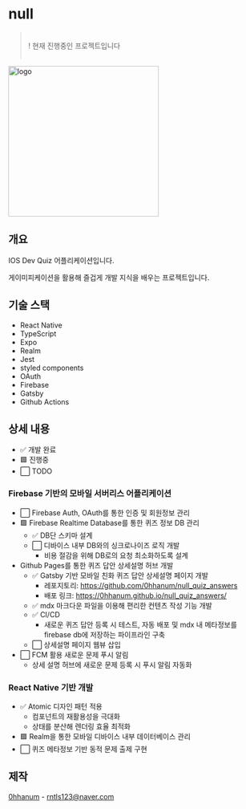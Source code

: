# null

> <br> ! 현재 진행중인 프로젝트입니다 <br><br>

 <img width="300" alt="logo" src="https://github.com/0hhanum/null_ios/assets/79507291/9477f6c4-b251-46c8-944e-2858a01cbd92">

## 개요

IOS Dev Quiz 어플리케이션입니다.

게이미피케이션을 활용해 즐겁게 개발 지식을 배우는 프로젝트입니다.

## 기술 스택

- React Native
- TypeScript
- Expo
- Realm
- Jest
- styled components
- OAuth
- Firebase
- Gatsby
- Github Actions

## 상세 내용

- ✅ 개발 완료
- 🟩 진행중
- ⬜️ TODO

### Firebase 기반의 모바일 서버리스 어플리케이션

- ⬜️ Firebase Auth, OAuth를 통한 인증 및 회원정보 관리
- 🟩 Firebase Realtime Database를 통한 퀴즈 정보 DB 관리
  - ✅ DB단 스키마 설계
  - ⬜️ 디바이스 내부 DB와의 싱크로나이즈 로직 개발
    - 비용 절감을 위해 DB로의 요청 최소화하도록 설계
- Github Pages를 통한 퀴즈 답안 상세설명 허브 개발
  - ✅ Gatsby 기반 모바일 친화 퀴즈 답안 상세설명 페이지 개발
    - 레포지토리: https://github.com/0hhanum/null_quiz_answers
    - 배포 링크: https://0hhanum.github.io/null_quiz_answers/
  - ✅ mdx 마크다운 파일을 이용해 편리한 컨텐츠 작성 기능 개발
  - ✅ CI/CD
    - 새로운 퀴즈 답안 등록 시 테스트, 자동 배포 및 mdx 내 메타정보를 firebase db에 저장하는 파이프라인 구축
  - ⬜️ 상세설명 페이지 웹뷰 삽입
- ⬜️ FCM 활용 새로운 문제 푸시 알림
  - 상세 설명 허브에 새로운 문제 등록 시 푸시 알림 자동화

### React Native 기반 개발

- ✅ Atomic 디자인 패턴 적용
  - 컴포넌트의 재활용성을 극대화
  - 상태를 분산해 렌더링 효율 최적화
- 🟩 Realm을 통한 모바일 디바이스 내부 데이터베이스 관리
- ⬜️ 퀴즈 메타정보 기반 동적 문제 출제 구현

## 제작

[0hhanum](https://github.com/0hhanum) - <rntls123@naver.com>
